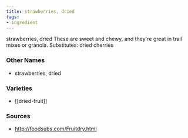 ```yaml
---
title: strawberries, dried
tags:
- ingredient
---
```

strawberries, dried These are sweet and chewy, and they're great in trail mixes or granola. Substitutes: dried cherries

### Other Names

* strawberries, dried

### Varieties

* [[dried-fruit]]

### Sources
* http://foodsubs.com/Fruitdry.html
